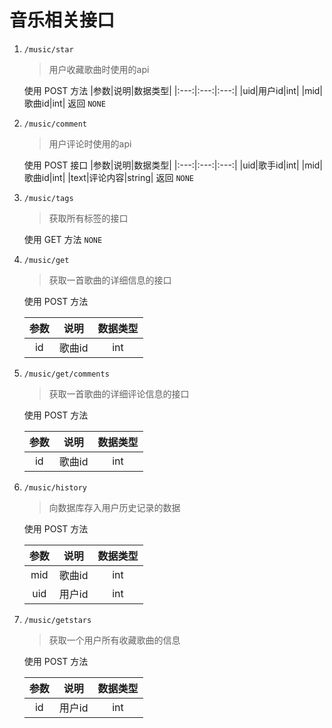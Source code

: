 # 音乐相关接口

1. `/music/star`
    > 用户收藏歌曲时使用的api

    使用 POST 方法
    |参数|说明|数据类型|
    |:---:|:---:|:---:|
    |uid|用户id|int|
    |mid|歌曲id|int|
    返回
    `NONE`


2. `/music/comment`
    > 用户评论时使用的api

    使用 POST 接口
    |参数|说明|数据类型|
    |:---:|:---:|:---:|
    |uid|歌手id|int|
    |mid|歌曲id|int|
    |text|评论内容|string|
    返回
    `NONE`

3. `/music/tags`
    > 获取所有标签的接口

    使用 GET 方法
    `NONE`  

4. `/music/get`
   > 获取一首歌曲的详细信息的接口

   使用 POST 方法

    |参数|说明|数据类型|
    |:---:|:---:|:---:|
    |id|歌曲id|int|

5. `/music/get/comments`
    > 获取一首歌曲的详细评论信息的接口

    使用 POST 方法

    |参数|说明|数据类型|
    |:---:|:---:|:---:|
    |id|歌曲id|int|

5. `/music/history`
    > 向数据库存入用户历史记录的数据

    使用 POST 方法

    |参数|说明|数据类型|
    |:---:|:---:|:---:|
    |mid|歌曲id|int|
    |uid|用户id|int|

6. `/music/getstars`
    > 获取一个用户所有收藏歌曲的信息
    
    使用 POST 方法

    |参数|说明|数据类型|
    |:---:|:---:|:---:|
    |id|用户id|int|